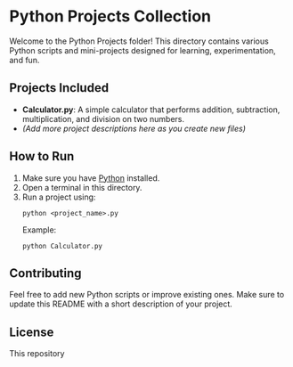 # Python Projects Collection

Welcome to the Python Projects folder! This directory contains various Python scripts and mini-projects designed for learning, experimentation, and fun.

## Projects Included

- **Calculator.py**: A simple calculator that performs addition, subtraction, multiplication, and division on two numbers.
- *(Add more project descriptions here as you create new files)*

## How to Run

1. Make sure you have [Python](https://www.python.org/downloads/) installed.
2. Open a terminal in this directory.
3. Run a project using:
   ```
   python <project_name>.py
   ```
   Example:
   ```
   python Calculator.py
   ```

## Contributing

Feel free to add new Python scripts or improve existing ones. Make sure to update this README with a short description of your project.

## License

This repository